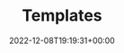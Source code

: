 ---
weight: 580
title: "Templates"
icon: dashboard
description: "A guide to using Lotus Docs' included landing page templates."
date: 2022-12-08T19:19:31+00:00
lastmod: 2022-12-08T19:19:31+00:00
draft: true
images: []
toc: true
---